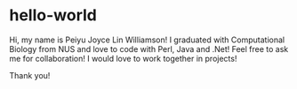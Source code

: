 # hello-world

Hi, my name is Peiyu Joyce Lin Williamson! I graduated with Computational Biology from NUS and love to code with Perl, Java and .Net! Feel free to ask me for collaboration! I would love to work together in projects!

Thank you!
